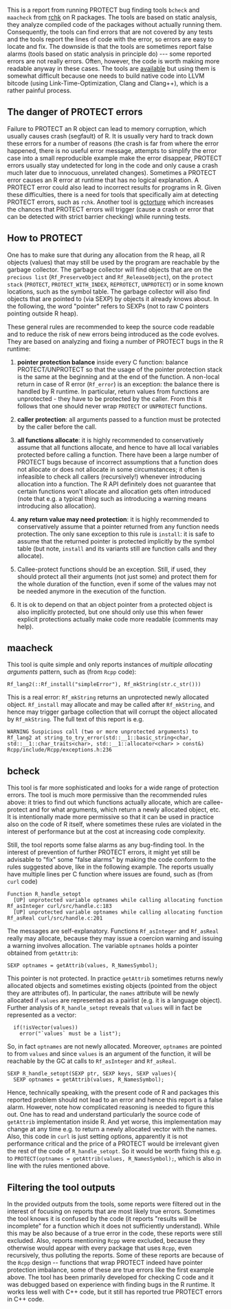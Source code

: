 
This is a report from running PROTECT bug finding tools `bcheck` and
`maacheck` from [rchk](http://www.github.com/kalibera/rchk) on R packages. 
The tools are based on static analysis, they analyze compiled code of the
packages without actually running them.  Consequently, the tools can find
errors that are not covered by any tests and the tools report the lines of
code with the error, so errors are easy to locate and fix.  The downside is
that the tools are sometimes report false alarms (tools based on static
analysis in principle do) --- some reported errors are not really errors. 
Often, however, the code is worth making more readable anyway in these
cases.  The tools are [available](http://www.github.com/kalibera/rchk) but
using them is somewhat difficult because one needs to build native code into
LLVM bitcode (using Link-Time-Optimization, Clang and Clang++), which is a
rather painful process.

## The danger of PROTECT errors

Failure to PROTECT an R object can lead to memory corruption, which usually
causes crash (segfault) of R.  It is usually very hard to track down these
errors for a number of reasons (the crash is far from where the error
happened, there is no useful error message, attempts to simplify the error
case into a small reproducible example make the error disappear, PROTECT
errors usually stay undetected for long in the code and only cause a crash
much later due to innocuous, unrelated changes).  Sometimes a PROTECT error
causes an R error at runtime that has no logical explanation.  A PROTECT
error could also lead to incorrect results for programs in R.  Given these
difficulties, there is a need for tools that specifically aim at detecting
PROTECT errors, such as `rchk`.  Another tool is
[gctorture](https://cran.r-project.org/doc/manuals/r-release/R-exts.html#Using-gctorture)
which increases the chances that PROTECT errors will trigger (cause a crash
or error that can be detected with strict barrier checking) while running
tests.

## How to PROTECT

One has to make sure that during any allocation from the R heap, all R
objects (values) that may still be used by the program are reachable by the
garbage collector.  The garbage collector will find objects that are on the
`precious list` (`Rf_PreserveObject` and `Rf_ReleaseObject`), on the
`protect stack` (`PROTECT`, `PROTECT_WITH_INDEX`, `REPROTECT`, `UNPROTECT`)
or in some known locations, such as the symbol table.  The garbage collector
will also find objects that are pointed to (via SEXP) by objects it already
knows about. In the following, the word "pointer" refers to SEXPs (not to
raw C pointers pointing outside R heap).

These general rules are recommended to keep the source code readable and to
reduce the risk of new errors being introduced as the code evolves.  They
are based on analyzing and fixing a number of PROTECT bugs in the R runtime:

1. **pointer protection balance** inside every C function: balance
PROTECT/UNPROTECT so that the usage of the pointer protection stack is the
same at the beginning and at the end of the function. A non-local return in
case of R error (`Rf_error`) is an exception: the balance there is handled
by R runtime. In particular, return values from functions are unprotected -
they have to be protected by the caller. From this it follows that one
should never wrap `PROTECT` or `UNPROTECT` functions.

2. **caller protection**: all arguments passed to a function must be protected
by the caller before the call.

3.  **all functions allocate**: it is highly recommended to conservatively
assume that all functions allocate, and hence to have all local variables
protected before calling a function.  There have been a large number of
PROTECT bugs because of incorrect assumptions that a function does not
allocate or does not allocate in some circumstances; it often is infeasible
to check all callers (recursively!) whenever introducing allocation into a
function. The R API definitely does not guarantee that certain functions
won't allocate and allocation gets often introduced (note that e.g. a
typical thing such as introducing a warning means introducing also
allocation).

4.  **any return value may need protection**: it is highly recommended to
conservatively assume that a pointer returned from any function needs
protection.  The only sane exception to this rule is `install`: it is safe
to assume that the returned pointer is protected implicitly by the symbol
table (but note, `install` and its variants still are function calls and
they allocate).

5.  Callee-protect functions should be an exception.  Still, if used, they
should protect all their arguments (not just some) and protect them for the
whole duration of the function, even if some of the values may not be needed
anymore in the execution of the function.

6. It is ok to depend on that an object pointer from a protected object is
also implicitly protected, but one should only use this when fewer
explicit protections actually make code more readable (comments may help).


## maacheck

This tool is quite simple and only reports instances of *multiple
allocating arguments* pattern, such as (from `Rcpp` code):

```
Rf_lang2(::Rf_install("simpleError"), Rf_mkString(str.c_str()))

```

This is a real error: `Rf_mkString` returns an unprotected newly allocated
object. `Rf_install` may allocate and may be called after `Rf_mkString`, and
hence may trigger garbage collection that will corrupt the object allocated
by `Rf_mkString`. The full text of this report is e.g.

```
WARNING Suspicious call (two or more unprotected arguments) to Rf_lang2 at string_to_try_error(std::__1::basic_string<char, std::__1::char_traits<char>, std::__1::allocator<char> > const&) Rcpp/include/Rcpp/exceptions.h:236
```

## bcheck

This tool is far more sophisticated and looks for a wide range of protection
errors.  The tool is much more permissive than the recommended rules above:
it tries to find out which functions actually allocate, which are
callee-protect and for what arguments, which return a newly allocated
object, etc. It is intentionally made more permissive so that it can be used
in practice also on the code of R itself, where sometimes these rules are
violated in the interest of performance but at the cost at increasing code
complexity.

Still, the tool reports some false alarms as any bug-finding tool.  In the
interest of prevention of further PROTECT errors, it might yet still be
advisable to "fix" some "false alarms" by making the code conform to the
rules suggested above, like in the following example.  The reports usually
have multiple lines per C function where issues are found, such as (from
`curl` code)

```
Function R_handle_setopt
  [UP] unprotected variable optnames while calling allocating function Rf_asInteger curl/src/handle.c:183
  [UP] unprotected variable optnames while calling allocating function Rf_asReal curl/src/handle.c:201
```

The messages are self-explanatory. Functions `Rf_asInteger` and `Rf_asReal`
really may allocate, because they may issue a coercion warning and issuing a
warning involves allocation. The variable `optnames` holds a pointer
obtained from `getAttrib`:

```
SEXP optnames = getAttrib(values, R_NamesSymbol);
```

This pointer is not protected.  In practice `getAttrib` sometimes returns
newly allocated objects and sometimes existing objects (pointed from the
object they are attributes of).  In particular, the `names` attribute will
be newly allocated if `values` are represented as a pairlist (e.g.  it is a
language object).  Further analysis of `R_handle_setopt` reveals that
`values` will in fact be represented as a vector:

```
  if(!isVector(values))
    error("`values` must be a list");
```

So, in fact `optnames` are not newly allocated. Moreover, `optnames` are
pointed to from `values` and since `values` is an argument of the function,
it will be reachable by the GC at calls to `Rf_asInteger` and
`Rf_asReal`.

```
SEXP R_handle_setopt(SEXP ptr, SEXP keys, SEXP values){
  SEXP optnames = getAttrib(values, R_NamesSymbol);

```

Hence, technically speaking, with the present code of R and packages this
reported problem should not lead to an error and hence this report is a
false alarm.  However, note how complicated reasoning is needed to figure
this out.  One has to read and understand particularly the source code of
`getAttrib` implementation inside R.  And yet worse, this implementation may
change at any time e.g.  to return a newly allocated vector with the names. 
Also, this code in `curl` is just setting options, apparently it is not
performance critical and the price of a PROTECT would be irrelevant given the
rest of the code of `R_handle_setopt`.  So it would be worth fixing this
e.g.  to `PROTECT(optnames = getAttrib(values, R_NamesSymbol);`, which is
also in line with the rules mentioned above.

## Filtering the tool outputs

In the provided outputs from the tools, some reports were filtered out in
the interest of focusing on reports that are most likely true errors. 
Sometimes the tool knows it is confused by the code (it reports "results
will be incomplete" for a function which it does not sufficiently
understand).  While this may be also because of a true error in the code,
these reports were still excluded.  Also, reports mentioning `Rcpp` were
excluded, because they otherwise would appear with every package that uses
`Rcpp`, even recursively, thus polluting the reports.  Some of these reports
are because of the `Rcpp` design -- functions that wrap PROTECT indeed have
pointer protection imbalance, some of these are true errors like the first
example above. The tool has been primarily developed for checking C code and
it was debugged based on experience with finding bugs in the R runtime. It
works less well with C++ code, but it still has reported true PROTECT errors
in C++ code.

